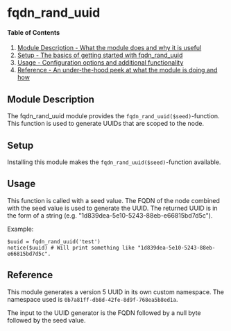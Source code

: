 # fqdn_rand_uuid

#### Table of Contents

1. [Module Description - What the module does and why it is useful](#module-description)
2. [Setup - The basics of getting started with fqdn_rand_uuid](#setup)
3. [Usage - Configuration options and additional functionality](#usage)
4. [Reference - An under-the-hood peek at what the module is doing and how](#reference)

## Module Description

The fqdn_rand_uuid module provides the `fqdn_rand_uuid($seed)`-function.
This function is used to generate UUIDs that are scoped to the node.

## Setup

Installing this module makes the `fqdn_rand_uuid($seed)`-function available.

## Usage

This function is called with a seed value.
The FQDN of the node combined with the seed value is used to generate the UUID.
The returned UUID is in the form of a string (e.g. "1d839dea-5e10-5243-88eb-e66815bd7d5c").

Example:

    $uuid = fqdn_rand_uuid('test')
    notice($uuid) # Will print something like "1d839dea-5e10-5243-88eb-e66815bd7d5c".

## Reference

This module generates a version 5 UUID in its own custom namespace.
The namespace used is `0b7a81ff-db8d-42fe-8d9f-768ea5b8ed1a`.

The input to the UUID generator is the FQDN followed by a null byte followed by the seed value.
